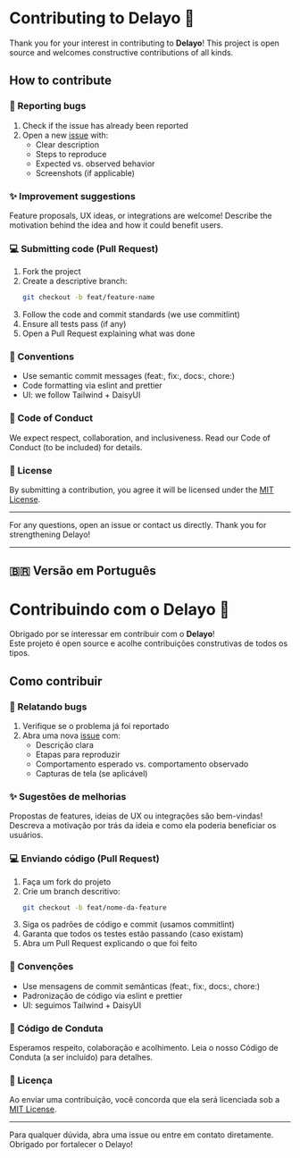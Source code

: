 # Contributing to Delayo 🚀

Thank you for your interest in contributing to **Delayo**!
This project is open source and welcomes constructive contributions of all kinds.

## How to contribute

### 🐛 Reporting bugs

1. Check if the issue has already been reported
2. Open a new [issue](https://github.com/seu-usuario/delayo/issues) with:
    - Clear description
    - Steps to reproduce
    - Expected vs. observed behavior
    - Screenshots (if applicable)

### ✨ Improvement suggestions

Feature proposals, UX ideas, or integrations are welcome!
Describe the motivation behind the idea and how it could benefit users.

### 💻 Submitting code (Pull Request)

1. Fork the project
2. Create a descriptive branch:
   ```bash
   git checkout -b feat/feature-name
   ```
3. Follow the code and commit standards (we use commitlint)
4. Ensure all tests pass (if any)
5. Open a Pull Request explaining what was done

### 🧹 Conventions

- Use semantic commit messages (feat:, fix:, docs:, chore:)
- Code formatting via eslint and prettier
- UI: we follow Tailwind + DaisyUI

### 🤝 Code of Conduct

We expect respect, collaboration, and inclusiveness.
Read our Code of Conduct (to be included) for details.

### 🧾 License

By submitting a contribution, you agree it will be licensed under
the [MIT License](https://opensource.org/license/mit).

---
For any questions, open an issue or contact us directly. Thank you for strengthening Delayo!

---

## 🇧🇷 Versão em Português

# Contribuindo com o Delayo 🚀

Obrigado por se interessar em contribuir com o **Delayo**!  
Este projeto é open source e acolhe contribuições construtivas de todos os tipos.

## Como contribuir

### 🐛 Relatando bugs

1. Verifique se o problema já foi reportado
2. Abra uma nova [issue](https://github.com/seu-usuario/delayo/issues) com:
    - Descrição clara
    - Etapas para reproduzir
    - Comportamento esperado vs. comportamento observado
    - Capturas de tela (se aplicável)

### ✨ Sugestões de melhorias

Propostas de features, ideias de UX ou integrações são bem-vindas!  
Descreva a motivação por trás da ideia e como ela poderia beneficiar os usuários.

### 💻 Enviando código (Pull Request)

1. Faça um fork do projeto
2. Crie um branch descritivo:
   ```bash
   git checkout -b feat/nome-da-feature
   ```
3. Siga os padrões de código e commit (usamos commitlint)
4. Garanta que todos os testes estão passando (caso existam)
5. Abra um Pull Request explicando o que foi feito

### 🧹 Convenções

- Use mensagens de commit semânticas (feat:, fix:, docs:, chore:)
- Padronização de código via eslint e prettier
- UI: seguimos Tailwind + DaisyUI

### 🤝 Código de Conduta

Esperamos respeito, colaboração e acolhimento.
Leia o nosso Código de Conduta (a ser incluído) para detalhes.

### 🧾 Licença

Ao enviar uma contribuição, você concorda que ela será licenciada sob
a [MIT License](https://opensource.org/license/mit).

---
Para qualquer dúvida, abra uma issue ou entre em contato diretamente. Obrigado por fortalecer o Delayo!
